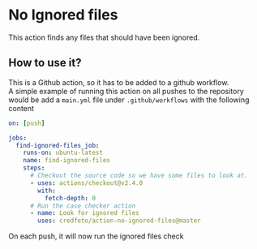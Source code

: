 # No Ignored files

This action finds any files that should have been ignored.

## How to use it?
This is a Github action, so it has to be added to a github workflow.  
A simple example of running this action on all pushes to the repository would be
add a `main.yml` file under `.github/workflows` with the following content
```yaml
on: [push]

jobs:
  find-ignored-files_job:
    runs-on: ubuntu-latest
    name: find-ignored-files
    steps:
      # Checkout the source code so we have some files to look at.
      - uses: actions/checkout@v2.4.0
        with:
          fetch-depth: 0
      # Run the case checker action
      - name: Look for ignored files
        uses: credfeto/action-no-ignored-files@master
```

On each push, it will now run the ignored files check
